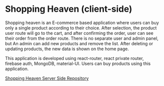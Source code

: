 # Shopping Heaven (client-side)

Shopping heaven is an E-commerce based application where users can buy only a single product according to their choice. After selection, the product user route will go to the cart, and after confirming the order, user can see their order from the order route.
There is no separate user and admin panel, but An admin can add new products and remove the list. After deleting or updating products, the new data is shown on the home page. 

This application is developed using react-router, react private router, firebase auth, MongoDB, material-UI.
Users can buy products using this application.

[Shopping Heaven Server Side Repository](https://github.com/ToufiqurRahmanTamkin/Shopping-Heaven-Server)